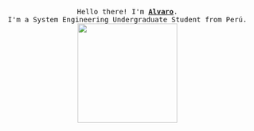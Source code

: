 <p align="center">
  <br>
  <samp>
    Hello there! I'm <b><a rel="nofollow noopener noreferrer" target="_blank" href="https://aalvaropc.vercel.app/">Alvaro</a></b>.
    <br>I'm a System Engineering Undergraduate Student from Perú.<br>
  </samp>
  <img src="https://media.tenor.com/Adsi3gtxkgcAAAAi/dancing-kenny-mccormick.gif" width="200"/>
  
</p>
